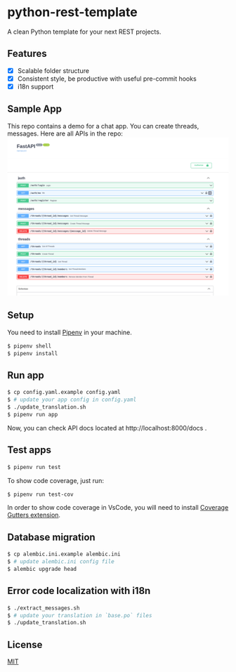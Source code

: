 # python-rest-template

A clean Python template for your next REST projects.

## Features

- [x] Scalable folder structure
- [x] Consistent style, be productive with useful pre-commit hooks
- [x] i18n support

## Sample App

This repo contains a demo for a chat app. You can create threads, messages.
Here are all APIs in the repo:
![chat-app](./sample-api.png)
## Setup
You need to install [Pipenv](https://pipenv.pypa.io/en/latest/) in your machine.

```bash
$ pipenv shell
$ pipenv install
```

## Run app

```bash
$ cp config.yaml.example config.yaml
$ # update your app config in config.yaml
$ ./update_translation.sh
$ pipenv run app
```

Now, you can check API docs located at http://localhost:8000/docs .

## Test apps

```bash
$ pipenv run test
```

To show code coverage, just run:

```bash
$ pipenv run test-cov
```

In order to show code coverage in VsCode, you will need to install [Coverage Gutters extension](https://marketplace.visualstudio.com/items?itemName=ryanluker.vscode-coverage-gutters).

## Database migration

```bash
$ cp alembic.ini.example alembic.ini
$ # update alembic.ini config file
$ alembic upgrade head
```

## Error code localization with i18n

```bash
$ ./extract_messages.sh
$ # update your translation in `base.po` files
$ ./update_translation.sh
```

## License

[MIT](LICENSE)
